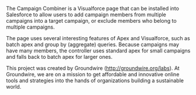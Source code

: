 The Campaign Combiner is a Visualforce page that can be installed into Salesforce to allow users to add campaign members from multiple campaigns into a target campaign, or exclude members who belong to multiple campaigns.

The page uses several interesting features of Apex and Visualforce, such as batch apex and group by (aggregate) queries.  Because campaigns may have many members, the controller uses standard apex for small campaigns and falls back to batch apex for larger ones.

This project was created by Groundwire (http://groundwire.org/labs).  At Groundwire, we are on a mission to get affordable and innovative online tools and strategies into the hands of organizations building a sustainable world.